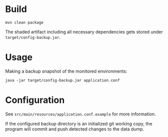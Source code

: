 Build
=====

```
mvn clean package
```

The shaded artifact including all necessary dependencies
gets stored under `target/config-backup.jar`.

Usage
=====

Making a backup snapshot of the monitored environments:

```
java -jar target/config-backup.jar application.conf
```

Configuration
=============

See `src/main/resources/application.conf.example` for
more information.

If the configured backup directory is an initialized git working
copy, the program will commit and push detected changes to the
data dump.
